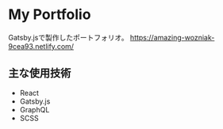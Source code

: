 # My Portfolio
Gatsby.jsで製作したポートフォリオ。
<https://amazing-wozniak-9cea93.netlify.com/>
## 主な使用技術
- React
- Gatsby.js
- GraphQL
- SCSS
